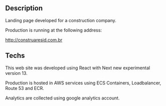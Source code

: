 ## Description

Landing page developed for a construction company.

Production is running at the following address:

http://construaresid.com.br

## Techs

This web site was developed using React with Next new experimental version 13.

Production is hosted in AWS services using ECS Containers, Loadbalancer, Route 53 and ECR.

Analytics are collected using google analytics account.
